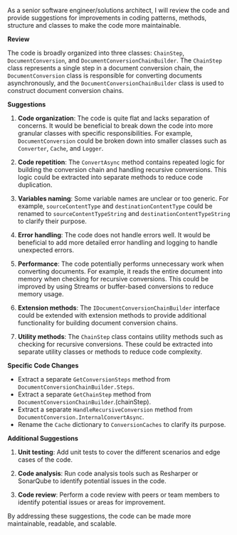 As a senior software engineer/solutions architect, I will review the code and provide suggestions for improvements in coding patterns, methods, structure and classes to make the code more maintainable.

**Review**

The code is broadly organized into three classes: `ChainStep`, `DocumentConversion`, and `DocumentConversionChainBuilder`. The `ChainStep` class represents a single step in a document conversion chain, the `DocumentConversion` class is responsible for converting documents asynchronously, and the `DocumentConversionChainBuilder` class is used to construct document conversion chains.

**Suggestions**

1. **Code organization**: The code is quite flat and lacks separation of concerns. It would be beneficial to break down the code into more granular classes with specific responsibilities. For example, `DocumentConversion` could be broken down into smaller classes such as `Converter`, `Cache`, and `Logger`.

2. **Code repetition**: The `ConvertAsync` method contains repeated logic for building the conversion chain and handling recursive conversions. This logic could be extracted into separate methods to reduce code duplication.

3. **Variables naming**: Some variable names are unclear or too generic. For example, `sourceContentType` and `destinationContentType` could be renamed to `sourceContentTypeString` and `destinationContentTypeString` to clarify their purpose.

4. **Error handling**: The code does not handle errors well. It would be beneficial to add more detailed error handling and logging to handle unexpected errors.

5. **Performance**: The code potentially performs unnecessary work when converting documents. For example, it reads the entire document into memory when checking for recursive conversions. This could be improved by using Streams or buffer-based conversions to reduce memory usage.

6. **Extension methods**: The `IDocumentConversionChainBuilder` interface could be extended with extension methods to provide additional functionality for building document conversion chains.

7. **Utility methods**: The `ChainStep` class contains utility methods such as checking for recursive conversions. These could be extracted into separate utility classes or methods to reduce code complexity.

**Specific Code Changes**

* Extract a separate `GetConversionSteps` method from `DocumentConversionChainBuilder.Steps`.
* Extract a separate `GetChainStep` method from `DocumentConversionChainBuilder`.(chainStep).
* Extract a separate `HandleRecursiveConversion` method from `DocumentConversion.InternalConvertAsync`.
* Rename the `Cache` dictionary to `ConversionCaches` to clarify its purpose.

**Additional Suggestions**

1. **Unit testing**: Add unit tests to cover the different scenarios and edge cases of the code.

2. **Code analysis**: Run code analysis tools such as Resharper or SonarQube to identify potential issues in the code.

3. **Code review**: Perform a code review with peers or team members to identify potential issues or areas for improvement.

By addressing these suggestions, the code can be made more maintainable, readable, and scalable.